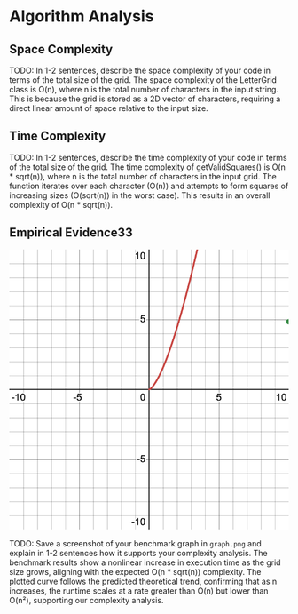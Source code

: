 # Algorithm Analysis

## Space Complexity

TODO: In 1-2 sentences, describe the space complexity of your code in terms of the total size of the grid.
    The space complexity of the LetterGrid class is O(n), where n is the total number of characters in the input string. This is because the grid is stored as a 2D vector of characters, requiring a direct linear amount of space relative to the input size.

## Time Complexity

TODO: In 1-2 sentences, describe the time complexity of your code in terms of the total size of the grid.
    The time complexity of getValidSquares() is O(n * sqrt(n)), where n is the total number of characters in the input grid. The function iterates over each character (O(n)) and attempts to form squares of increasing sizes (O(sqrt(n)) in the worst case). This results in an overall complexity of O(n * sqrt(n)).

## Empirical Evidence33

![Benchmark results](graph.png)

TODO: Save a screenshot of your benchmark graph in `graph.png` and explain in 1-2 sentences how it supports your complexity analysis.
    The benchmark results show a nonlinear increase in execution time as the grid size grows, aligning with the expected O(n * sqrt(n)) complexity. The plotted curve follows the predicted theoretical trend, confirming that as n increases, the runtime scales at a rate greater than O(n) but lower than O(n²), supporting our complexity analysis.